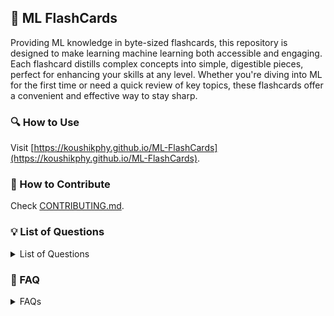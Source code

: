 
## 🚀 ML FlashCards

Providing ML knowledge in byte-sized flashcards, this repository is designed to make learning machine learning both accessible and engaging. Each flashcard distills complex concepts into simple, digestible pieces, perfect for enhancing your skills at any level. Whether you're diving into ML for the first time or need a quick review of key topics, these flashcards offer a convenient and effective way to stay sharp.


### 🔍 How to Use
Visit [https://koushikphy.github.io/ML-FlashCards](https://koushikphy.github.io/ML-FlashCards).  



### 🤝 How to Contribute
Check [CONTRIBUTING.md](CONTRIBUTING.md).




### 💡 List of Questions
<details>
<!-- LoQ -->
  <summary>List of Questions</summary>

- [What is Linear Regression](cards/linear_regression.md)
- [Assumptions of Linear Regression](cards/linear_reg_assumptions.md)
- [What is Logistic Regression](cards/logistic_regression.md)
- [Central Limit Theorem](cards/central_limit.md)
- [Law of Large Numbers](cards/law_large.md)

</details>

<!-- LoQ -->
### 👥 FAQ
<details>
<!-- LoQ -->
  <summary>FAQs</summary>

</details>